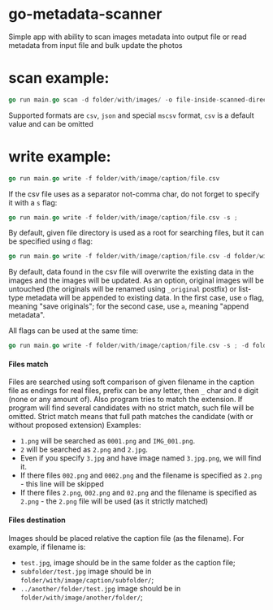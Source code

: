 # go-metadata-scanner
Simple app with ability to scan images metadata into output file or read metadata from input file and bulk update the photos

# scan example:
```go
go run main.go scan -d folder/with/images/ -o file-inside-scanned-directory -f format
```

Supported formats are `csv`, `json` and special `mscsv` format, `csv` is a default value and can be omitted

# write example:
```go
go run main.go write -f folder/with/image/caption/file.csv
```

If the csv file uses as a separator not-comma char, do not forget to specify it with a `s` flag:
```go
go run main.go write -f folder/with/image/caption/file.csv -s ;
```

By default, given file directory is used as a root for searching files, but it can be specified using `d` flag:
```go
go run main.go write -f folder/with/image/caption/file.csv -d folder/with/images/
```

By default, data found in the csv file will overwrite the existing data in the images and the images will be updated.
As an option, original images will be untouched (the originals will be renamed using `_original` postfix) or list-type metadata will be appended to existing data. In the first case, use `o` flag, meaning "save originals"; for the second case, use `a`, meaning "append metadata".

All flags can be used at the same time:

```go
go run main.go write -f folder/with/image/caption/file.csv -s ; -d folder/with/images/ -a -o
```

#### Files match
Files are searched using soft comparison of given filename in the caption file as endings for real files, 
prefix can be any letter, then `_` char and `0` digit (none or any amount of).
Also program tries to match the extension.
If program will find several candidates with no strict match, such file will be omitted. 
Strict match means that full path matches the candidate (with or without proposed extension)
Examples:
 
 * `1.png` will be searched as `0001.png` and `IMG_001.png`.
 * `2` will be searched as `2.png` and `2.jpg`.
 * Even if you specify `3.jpg` and have image named `3.jpg.png`, we will find it. 
 * If there files `002.png` and `0002.png` and the filename is specified as `2.png` - this line will be skipped
 * If there files `2.png`, `002.png` and `02.png` and the filename is specified as `2.png` - the `2.png` file will be used (as it strictly matched)

#### Files destination
Images should be placed relative the caption file (as the filename).
For example, if filename is:
 * `test.jpg`, image should be in the same folder as the caption file;
 * `subfolder/test.jpg` image should be in ` folder/with/image/caption/subfolder/`;
 * `../another/folder/test.jpg` image should be in ` folder/with/image/another/folder/`;
